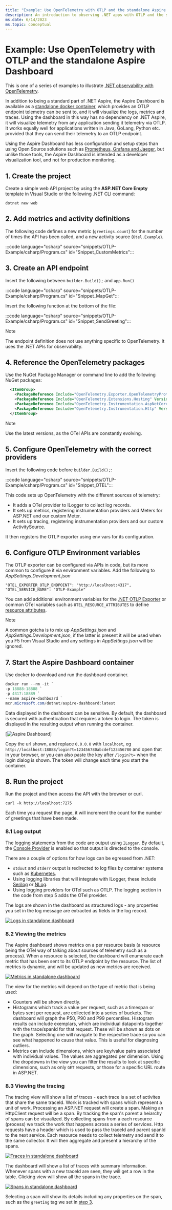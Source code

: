 ```yaml
---
title: "Example: Use OpenTelemetry with OTLP and the standalone Aspire Dashboard"
description: An introduction to observing .NET apps with OTLP and the standalone Aspire Dashboard
ms.date: 6/14/2023
ms.topic: conceptual
---
```


# Example: Use OpenTelemetry with OTLP and the standalone Aspire Dashboard

This is one of a series of examples to illustrate [.NET observability with OpenTelemetry](./observability-with-otel.md).

In addition to being a standard part of .NET Aspire, the Aspire Dashboard is available as a [standalone docker container](/dotnet/aspire/fundamentals/dashboard/standalone?tabs=powershell), which provides an OTLP endpoint telemetry can be sent to, and it will visualize the logs, metrics and traces. Using the dashboard in this way has no dependency on .NET Aspire, it will visualize telemetry from any application sending it telemetry via OTLP. It works equally well for applications written in Java, GoLang, Python etc. provided that they can send their telemetry to an OTLP endpoint.

Using the Aspire Dashboard has less configuration and setup steps than using Open Source solutions such as [Prometheus, Grafana and Jaeger](./observability-PrGrJa-example.md), but unlike those tools, the Aspire Dashboard is intended as a developer visualization tool, and not for production monitoring.

## 1. Create the project

Create a simple web API project by using the **ASP.NET Core Empty** template in Visual Studio or the following .NET CLI command:

``` dotnetcli
dotnet new web
```

## 2. Add metrics and activity definitions

The following code defines a new metric (`greetings.count`) for the number of times the API has been called, and a new activity source (`Otel.Example`).

:::code language="csharp" source="snippets/OTLP-Example/csharp/Program.cs" id="Snippet_CustomMetrics":::

## 3. Create an API endpoint

Insert the following between `builder.Build();` and `app.Run()`

:::code language="csharp" source="snippets/OTLP-Example/csharp/Program.cs" id="Snippet_MapGet":::

Insert the following function at the bottom of the file:

:::code language="csharp" source="snippets/OTLP-Example/csharp/Program.cs" id="Snippet_SendGreeting":::

> [!Note]
> The endpoint definition does not use anything specific to OpenTelemetry. It uses the .NET APIs for observability.

## 4. Reference the OpenTelemetry packages

Use the NuGet Package Manager or command line to add the following NuGet packages:

``` xml
  <ItemGroup>
    <PackageReference Include="OpenTelemetry.Exporter.OpenTelemetryProtocol" Version="1.9.0" />
    <PackageReference Include="OpenTelemetry.Extensions.Hosting" Version="1.9.0" />
    <PackageReference Include="OpenTelemetry.Instrumentation.AspNetCore" Version="1.9.0" />
    <PackageReference Include="OpenTelemetry.Instrumentation.Http" Version="1.9.0" />
  </ItemGroup>
```

> [!Note]
> Use the latest versions, as the OTel APIs are constantly evolving.

## 5. Configure OpenTelemetry with the correct providers

Insert the following code before `builder.Build();`:

:::code language="csharp" source="snippets/OTLP-Example/csharp/Program.cs" id="Snippet_OTEL":::

This code sets up OpenTelemetry with the different sources of telemetry:

- It adds a OTel provider to ILogger to collect log records.
- It sets up metrics, registering instrumentation providers and Meters for ASP.NET and our custom Meter.
- It sets up tracing, registering instrumentation providers and our custom ActivitySource.

It then registers the OTLP exporter using env vars for its configuration.

## 6. Configure OTLP Environment variables

The OTLP exporter can be configured via APIs in code, but its more common to configure it via environment variables. Add the following to _AppSettings.Development.json_

``` josn
"OTEL_EXPORTER_OTLP_ENDPOINT": "http://localhost:4317",
"OTEL_SERVICE_NAME": "OTLP-Example"
```

You can add additional environment variables for the [.NET OTLP Exporter](https://github.com/open-telemetry/opentelemetry-dotnet/tree/main/src/OpenTelemetry.Exporter.OpenTelemetryProtocol#exporter-configuration) or common OTel variables such as `OTEL_RESOURCE_ATTRIBUTES` to define [resource attributes](https://opentelemetry.io/docs/concepts/resources/).

> [!Note]
> A common gotcha is to mix up _AppSettings.json_ and _AppSettings.Development.json_, if the latter is present it will be used when you F5 from Visual Studio and any settings in _AppSettings.json_ will be ignored.

## 7. Start the Aspire Dashboard container

Use docker to download and run the dashboard container.

``` powershell
docker run --rm -it `
-p 18888:18888 `
-p 4317:18889 `
--name aspire-dashboard `
mcr.microsoft.com/dotnet/aspire-dashboard:latest
```

Data displayed in the dashboard can be sensitive. By default, the dashboard is secured with authentication that requires a token to login. The token is displayed in the resulting output when running the container.

[![Aspire Dashboard](./media/aspire-dashboard-auth.png)]

Copy the url shown, and replace `0.0.0.0` with `localhost`, eg `http://localhost:18888/login?t=123456780abcdef123456780` and open that in your browser, or you can also paste the key after `/login?t=` when the login dialog is shown. The token will change each time you start the container.

## 8. Run the project

Run the project and then access the API with the browser or curl.

``` dotnetcli
curl -k http://localhost:7275
```

Each time you request the page, it will increment the count for the number of greetings that have been made.

### 8.1 Log output

The logging statements from the code are output using `ILogger`. By default, the [Console Provider](../extensions/logging.md?tabs=command-line#configure-logging) is enabled so that output is directed to the console.

There are a couple of options for how logs can be egressed from .NET:

- `stdout` and `stderr` output is redirected to log files by container systems such as [Kubernetes](https://kubernetes.io/docs/concepts/cluster-administration/logging/#how-nodes-handle-container-logs).
- Using logging libraries that will integrate with ILogger, these include [Serilog](https://serilog.net/) or [NLog](https://nlog-project.org/).
- Using logging providers for OTel such as OTLP. The logging section in the code from step 5 adds the OTel provider.

The logs are shown in the dashboard as structured logs - any properties you set in the log message are extracted as fields in the log record.

[![Logs in standalone dashboard](./media/aspire-dashboard-logs-thumb.png)](./media/aspire-dashboard-logs.png#lightbox)

### 8.2 Viewing the metrics

The Aspire dashboard shows metrics on a per resource basis (a resource being the OTel way of talking about sources of telemetry such as a process). When a resource is selected, the dashboard will enumerate each metric that has been sent to its OTLP endpoint by the resource. The list of metrics is dynamic, and will be updated as new metrics are received.

[![Metrics in standalone dashboard](./media/aspire-dashboard-metrics-thumb.png)](./media/aspire-dashboard-metrics.png#lightbox)

The view for the metrics will depend on the type of metric that is being used:

- Counters will be shown directly.
- Histograms which track a value per request, such as a timespan or bytes sent per request, are collected into a series of buckets. The dashboard will graph the P50, P90 and P99 percentiles. Histogram results can include exemplars, which are individual datapoints together with the trace/spanId for that request. These will be shown as dots on the graph. Selecting one will navigate to the respective trace so you can see what happened to cause that value. This is useful for diagnosing outliers.
- Metrics can include dimensions, which are key/value pairs associated with individual values. The values are aggregated per dimension. Using the dropdowns in the view you can filter the results to look at specific dimensions, such as only `GET` requests, or those for a specific URL route in ASP.NET.

### 8.3 Viewing the tracing

The tracing view will show a list of traces - each trace is a set of activites that share the same traceId. Work is tracked with spans which represent a unit of work. Processing an ASP.NET request will create a span. Making an HttpClient request will be a span. By tracking the span's parent a heiarchy of spans can be visualized. By collecting spans from a each resource (process) we track the work that happens across a series of services. Http requests have a header which is used to pass the traceId and parent spanId to the next service. Each resource needs to collect telemetry and send it to the same collector. It will then aggregate and present a hierarchy of the spans.

[![Traces in standalone dashboard](./media/aspire-dashboard-traces-thumb.png)](./media/aspire-dashboard-traces.png#lightbox)

The dashboard will show a list of traces with summary information. Whenever spans with a new traceId are seen, they will get a row in the table. Clicking view will show all the spans in the trace.

[![Spans in standalone dashboard](./media/aspire-dashboard-spans-thumb.png)](./media/aspire-dashboard-spans.png#lightbox)

Selecting a span will show its details including any properties on the span, such as the `greeting` tag we set in [step 3](#3-create-an-api-endpoint).
